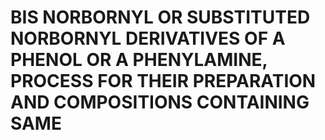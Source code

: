 # BIS NORBORNYL OR SUBSTITUTED NORBORNYL DERIVATIVES OF A PHENOL OR A PHENYLAMINE, PROCESS FOR THEIR PREPARATION AND COMPOSITIONS CONTAINING SAME